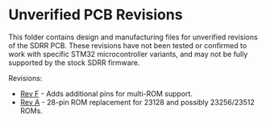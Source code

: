 # Unverified PCB Revisions

This folder contains design and manufacturing files for unverified revisions of the SDRR PCB. These revisions have not been tested or confirmed to work with specific STM32 microcontroller variants, and may not be fully supported by the stock SDRR firmware.

Revisions:


- [Rev F](./stm32f4-24-pin-rev-f/README.md) - Adds additional pins for multi-ROM support.
- [Rev A](./stm32f4-28-pin-rev-a/README.md) - 28-pin ROM replacement for 23128 and possibly 23256/23512 ROMs.
